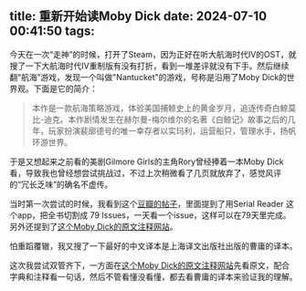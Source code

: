 title: 重新开始读Moby Dick
date: 2024-07-10 00:41:50
tags:
---

今天在一次“走神”的时候，打开了Steam，因为正好在听大航海时代IV的OST，就搜了一下大航海时代IV重制版有没有打折，看到一堆差评就没有下手。然后继续翻“航海”游戏，发现一个叫做"Nantucket"的游戏，号称是沿用了Moby Dick的世界观。下面是它的简介：
> 本作是一款航海策略游戏，体验美国捕鲸史上的黄金岁月，追逐传奇白鲸莫比-迪克。本作剧情发生在赫尔曼-梅尔维尔的名著《白鲸记》故事之后的几年，玩家扮演裴廓德号的唯一幸存者以实玛利，运营船只，管理水手，扬帆环游世界。

于是又想起来之前看的美剧Gilmore Girls的主角Rory曾经捧着一本Moby Dick看，导致我也曾经想尝试挑战过，不过上次稍微看了几页就放弃了，感觉风评的“冗长乏味”的确名不虚传。

当时第一次尝试的时候，我看到这个[豆瓣的帖子](https://book.douban.com/review/13496209/)，里面提到了用Serial Reader 这个app，把全书切割成 79 Issues，一天看一个issue，这样可以在79天里完成。另外还提到了[这个Moby Dick的原文注释网站](http://www.powermobydick.com)。

怕重蹈覆辙，我又搜了一下最好的中文译本是上海译文出版社出版的曹庸的译本。

这次我尝试双管齐下，一方面在[这个Moby Dick的原文注释网站](http://www.powermobydick.com)先看原文，配合字典和注释看一句话，然后不管看懂没看懂，都去看曹庸的译本来验证我的理解。